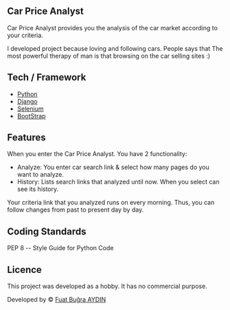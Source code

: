 ## Car Price Analyst
Car Price Analyst provides you the analysis of the car market according to your criteria.

I developed project because loving and following cars.
People says that The most powerful therapy of man is that browsing on the car selling sites :)

## Tech / Framework
- [Python](https://www.python.org/)
- [Django](https://www.djangoproject.com/)
- [Selenium](https://selenium-python.readthedocs.io/)
- [BootStrap](https://getbootstrap.com/)

## Features

When you enter the Car Price Analyst. You have 2 functionality:
- Analyze: You enter car search link & select how many pages do you want to analyze.
- History: Lists search links that analyzed until now. When you select can see its history.

Your criteria link that you analyzed runs on every morning. Thus, you can follow changes from past to present day by day.

## Coding Standards

PEP 8 -- Style Guide for Python Code

## Licence

This project was developed as a hobby. It has no commercial purpose.

Developed by © [Fuat Buğra AYDIN](https://www.linkedin.com/in/fuatbugraaydin/)
